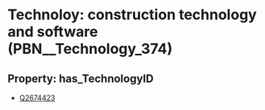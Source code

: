 # Technoloy: __construction technology and software__ (PBN__Technology_374)

## Property: has_TechnologyID

* [Q2674423](Q2674423)

